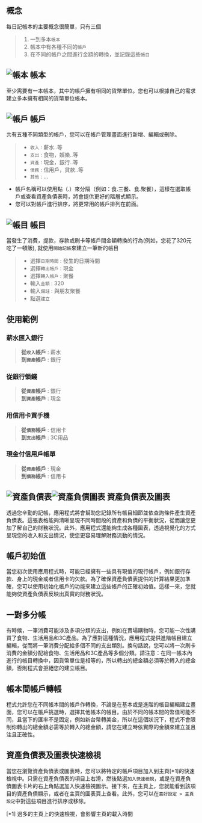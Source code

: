 ## 概念

每日記帳本的主要概念很簡單，只有三個
> 1. 一到多本`帳本`
> 2. 帳本中有各種不同的`帳戶`
> 3. 在不同的帳戶之間進行金額的轉換，並記錄這些`帳目`

## ![帳本](icon:///notebook-multiple) 帳本 

至少需要有一本帳本，其中的帳戶擁有相同的貨幣單位。您也可以根據自己的需求建立多本擁有相同的貨幣單位帳本。

## ![帳戶](icon:///bookmark-multiple) 帳戶 

共有五種不同類型的帳戶，您可以在帳戶管理畫面進行新增、編輯或刪除。
> - `收入` : 薪水..等
> - `支出` : 食物，娛樂..等
> - `資產` : 現金，銀行..等
> - `債務` : 信用戶，貸款..等
> - `其他` : ...
* 帳戶名稱可以使用點（.）來分隔（例如：食.三餐、食.聚餐），這樣在選取帳戶或查看資產負債表時，將會提供更好的階層式顯示。
* 您可以對帳戶進行排序，將更常用的帳戶排列在前面。

## ![帳目](icon:///receipt) 帳目 

當發生了消費，提款，存款或刷卡等帳戶間金額轉換的行為(例如，您花了320元吃了一頓飯), 就使用`開始記帳`來建立一筆新的帳目
> - 選擇`日期時間` : 發生的日期時間
> - 選擇`轉出帳戶` : 現金
> - 選擇`轉入帳戶` : 聚餐
> - 輸入`金額` : 320
> - 輸入`備註` : 與朋友聚餐
> - 點選`建立`

## 使用範例

### 薪水匯入銀行

> **從`收入`帳戶** : 薪水  
> **到`資產`帳戶** : 銀行

### 從銀行領錢

> **從`資產`帳戶** : 銀行  
> **到`資產`帳戶** : 現金

### 用信用卡買手機

> **從`債務`帳戶** : 信用卡  
> **到`支出`帳戶** : 3C用品

### 現金付信用戶帳單

> **從`資產`帳戶** : 現金  
> **到`債務`帳戶** : 信用卡

## ![資產負債表](icon:///scale-balance)![資產負債圖表](icon:///chart-pie) 資產負債表及圖表

透過您辛勤的記帳，應用程式將會幫助您記錄所有帳目細節並依查詢條件產生資產負債表。這張表格能夠清晰呈現不同時間段的資產和負債的平衡狀況，從而讓您更加了解自己的財務狀況。此外，應用程式還能夠生成各種圖表，透過視覺化的方式呈現您的收入和支出情況，使您更容易理解財務流動的情況。

## 帳戶初始值

當您初次使用應用程式時，可能已經擁有一些具有現值的現行帳戶，例如銀行存款、身上的現金或者信用卡的欠款。為了確保資產負債表提供的計算結果更加準確，您可以使用初始化帳戶的功能來建立這些帳戶的正確初始值。這樣一來，您就能夠使資產負債表反映出真實的財務狀況。

## 一對多分帳

有時候，一筆消費可能涉及多項分類的支出，例如在賣場購物時，您可能一次性購買了食物、生活用品和3C產品。為了應對這種情況，應用程式提供進階帳目建立編輯，從而將一筆消費分配給多個不同的支出類別。換句話說，您可以將一次刷卡消費的金額分配給食物、生活用品和3C產品等多個分類。請注意：在同一帳本內進行的帳目轉換中，因貨幣單位是相等的，所以轉出的總金額必須等於轉入的總金額，否則程式會拒絕您的建立帳目。

## 帳本間帳戶轉帳

程式允許您在不同帳本間的帳戶作轉換，不論是在基本或是進階的帳目編輯建立畫面，您可以在帳戶挑選時，選擇其他帳本的帳目。由於不同的帳本間的幣值可能不同，且當下的匯率不是固定，例如新台幣轉美金，所以在這個狀況下，程式不會限制你轉出的總金額必需等於轉入的總金額，請您在建立時依實際的金額來建立並且注且正確性。

## 資產負債表及圖表快速檢視

當您在瀏覽資產負債表或圖表時，您可以將特定的帳戶項目加入到主頁[*1]的快速檢視中。只需在資產負債表的項目上右滑，然後點選`加入快速檢視`，或是在資產負債圖表卡片的右上角點選加入快速檢視圖示。接下來，在主頁上，您就能看到該項目的資產負債顯示，或者在主頁的圖表頁上查看。此外，您可以在`喜好設定 > 主頁設定`中對這些項目進行排序或移除。

[*1] 過多的主頁上的快速檢視，會影響主頁的載入時間